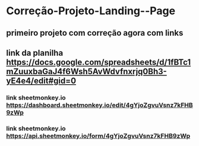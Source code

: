 # Correção-Projeto-Landing--Page
## primeiro projeto  com correção  agora com links 
## link da planilha https://docs.google.com/spreadsheets/d/1fBTc1mZuuxbaGaJ4f6Wsh5AvWdvfnxrjq0Bh3-yE4e4/edit#gid=0  
### link  sheetmonkey.io     https://dashboard.sheetmonkey.io/edit/4gYjoZgvuVsnz7kFHB9zWp
### link  sheetmonkey.io   https://api.sheetmonkey.io/form/4gYjoZgvuVsnz7kFHB9zWp
